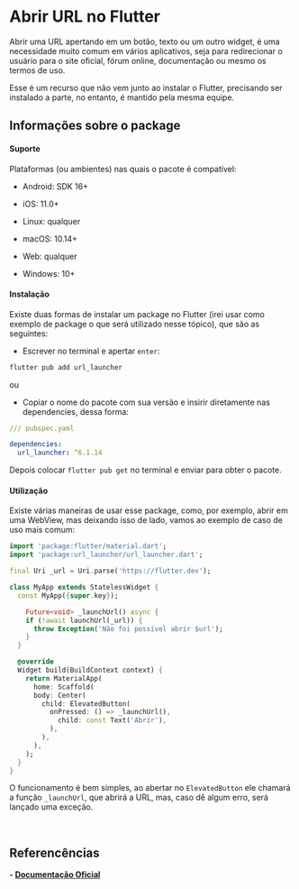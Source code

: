 # Abrir URL no Flutter

Abrir uma URL apertando em um botão, texto ou um outro widget, é uma necessidade muito comum em vários aplicativos, seja para redirecionar o usuário para o site oficial, fórum online, documentação ou mesmo os termos de uso.

Esse é um recurso que não vem junto ao instalar o Flutter, precisando ser instalado a parte, no entanto, é mantido pela mesma equipe.

## Informações sobre o package

#### Suporte

Plataformas (ou ambientes) nas quais o pacote é compatível:

- Android: SDK 16+

- iOS: 11.0+

- Linux: qualquer

- macOS: 10.14+

- Web: qualquer

- Windows: 10+

#### Instalação

Existe duas formas de instalar um package no Flutter (irei usar como exemplo de package o que será utilizado nesse tópico), que são as seguintes:

- Escrever no terminal e apertar `enter`:

```bash
flutter pub add url_launcher
```

ou

- Copiar o nome do pacote com sua versão e insirir diretamente nas dependencies, dessa forma:

```yaml
/// pubspec.yaml

dependencies:
  url_launcher: ^6.1.14
```

Depois colocar `flutter pub get` no terminal e enviar para obter o pacote.

#### Utilização

Existe várias maneiras de usar esse package, como, por exemplo, abrir em uma WebView, mas deixando isso de lado, vamos ao exemplo de caso de uso mais comum:

```dart
import 'package:flutter/material.dart';
import 'package:url_launcher/url_launcher.dart';

final Uri _url = Uri.parse('https://flutter.dev');

class MyApp extends StatelessWidget {
  const MyApp({super.key});

    Future<void> _launchUrl() async {
    if (!await launchUrl(_url)) {
      throw Exception('Não foi possível abrir $url');
    }
  }

  @override
  Widget build(BuildContext context) {
    return MaterialApp(
      home: Scaffold(
      body: Center(
        child: ElevatedButton(
          onPressed: () => _launchUrl(),
            child: const Text('Abrir'),
          ),
        ),
      ),
    );
  }
}
```

O funcionamento é bem simples, ao abertar no `ElevatedButton` ele chamará a função `_launchUrl`, que abrirá a URL, mas, caso dê algum erro, será lançado uma exceção.

</br>

## Referencências

<b>- [Documentação Oficial](https://pub.dev/packages/url_launcher)</b>
